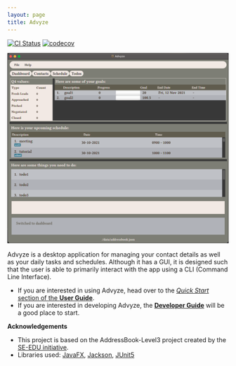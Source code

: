 ```yaml
---
layout: page
title: Advyze
---
```


[![CI Status](https://github.com/AY2122S1-CS2103-T14-4/tp/workflows/Java%20CI/badge.svg)](https://github.com/AY2122S1-CS2103-T14-4/tp/actions)
[![codecov](https://codecov.io/gh/AY2122S1-CS2103-T14-4/tp/branch/master/graph/badge.svg?token=DJSQXHA68C)](https://codecov.io/gh/AY2122S1-CS2103-T14-4/tp)

![Ui](images/dashboard-tab-v1.3.png)

Advyze is a desktop application for managing your contact details as well as your daily tasks and schedules. 
Although it has a GUI, it is designed such that the user is able to primarily interact with the app using a CLI 
(Command Line Interface). 

* If you are interested in using Advyze, head over to the [_Quick Start_ section of the **User Guide**](UserGuide.html#quick-start).
* If you are interested in developing Advyze, the [**Developer Guide**](DeveloperGuide.html) will be a good place to start.


**Acknowledgements**
* This project is based on the AddressBook-Level3 project created by the [SE-EDU initiative](https://se-education.org).
* Libraries used: [JavaFX](https://openjfx.io/), [Jackson](https://github.com/FasterXML/jackson), [JUnit5](https://github.com/junit-team/junit5)

